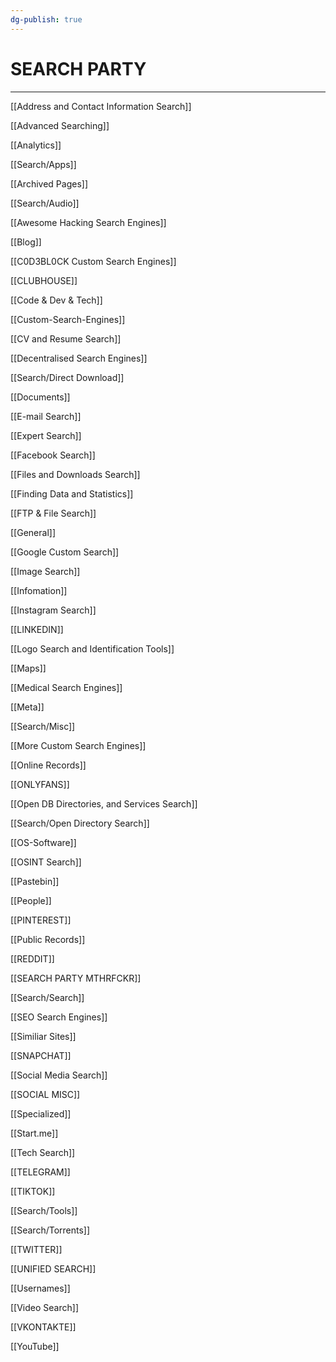 ```yaml
---
dg-publish: true
---
```


# SEARCH PARTY

---

[[Address and Contact Information Search]]

[[Advanced Searching]]

[[Analytics]]

[[Search/Apps]]

[[Archived Pages]]

[[Search/Audio]]

[[Awesome Hacking Search Engines]]

[[Blog]]

[[C0D3BL0CK Custom Search Engines]]

[[CLUBHOUSE]]

[[Code & Dev & Tech]]

[[Custom-Search-Engines]]

[[CV and Resume Search]]

[[Decentralised Search Engines]]

[[Search/Direct Download]]

[[Documents]]

[[E-mail Search]]

[[Expert Search]]

[[Facebook Search]]

[[Files and Downloads Search]]

[[Finding Data and Statistics]]

[[FTP & File Search]]

[[General]]

[[Google Custom Search]]

[[Image Search]]

[[Infomation]]

[[Instagram Search]]

[[LINKEDIN]]

[[Logo Search and Identification Tools]]

[[Maps]]

[[Medical Search Engines]]

[[Meta]]

[[Search/Misc]]

[[More Custom Search Engines]]

[[Online Records]]

[[ONLYFANS]]

[[Open DB Directories, and Services Search]]

[[Search/Open Directory Search]]

[[OS-Software]]

[[OSINT Search]]

[[Pastebin]]

[[People]]

[[PINTEREST]]

[[Public Records]]

[[REDDIT]]

[[SEARCH PARTY MTHRFCKR]]

[[Search/Search]]

[[SEO Search Engines]]

[[Similiar Sites]]

[[SNAPCHAT]]

[[Social Media Search]]

[[SOCIAL MISC]]

[[Specialized]]

[[Start.me]]

[[Tech Search]]

[[TELEGRAM]]

[[TIKTOK]]

[[Search/Tools]]

[[Search/Torrents]]

[[TWITTER]]

[[UNIFIED SEARCH]]

[[Usernames]]

[[Video Search]]

[[VKONTAKTE]]

[[YouTube]]
